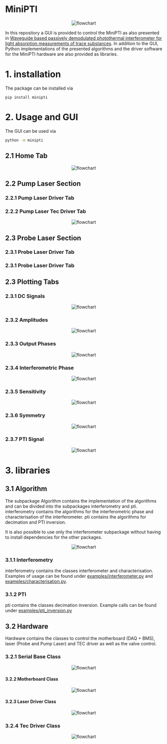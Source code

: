 # MiniPTI

<p style="text-align: center;">
<img alt="flowchart" src="https://www.fhnw.ch/de/medien/logos/media/fhnw_e_10mm.jpg" class="centre">
</p>

In this repository a GUI is provided to control the MiniPTI as also presented in [Waveguide based passively demodulated photothermal interferometer for light absorption measurements of trace substances](https://doi.org/10.1364/AO.476868). In addition to the GUI, Python implementations of the presented algorithms and the driver software for the MiniPTI hardware are also provided as libraries.

# 1. installation
The package can be installed via 
```
pip install minipti
```
# 2. Usage and GUI
The GUI can be used via
```bash
python -m minipti
```

## 2.1 Home Tab
<p style="text-align: center;">
<img alt="flowchart" src="images/gui/home.png">
</p>

## 2.2 Pump Laser Section
### 2.2.1 Pump Laser Driver Tab

### 2.2.2 Pump Laser Tec Driver Tab
<p style="text-align: center;">
<img alt="flowchart" src="images/gui/pump_tec.png">
</p>

## 2.3 Probe Laser Section
### 2.3.1 Probe Laser Driver Tab

### 2.3.1 Probe Laser Driver Tab

## 2.3 Plotting Tabs
### 2.3.1 DC Signals
<p style="text-align: center;">
<img alt="flowchart" src="images/gui/dc_tab.png">
</p>

### 2.3.2 Amplitudes
<p style="text-align: center;">
<img alt="flowchart" src="images/gui/amplitudes_tab.png">
</p>

### 2.3.3 Output Phases
<p style="text-align: center;">
<img alt="flowchart" src="images/gui/output_phases_tab.png">
</p>

### 2.3.4 Interferometric Phase
<p style="text-align: center;">
<img alt="flowchart" src="images/gui/phase_tab.png">
</p>

### 2.3.5 Sensitivity
<p style="text-align: center;">
<img alt="flowchart" src="images/gui/sensitivity_tab.png">
</p>

### 2.3.6 Symmetry
<p style="text-align: center;">
<img alt="flowchart" src="images/gui/symmetry_tab.png">
</p>

### 2.3.7 PTI Signal
<p style="text-align: center;">
<img alt="flowchart" src="images/gui/pti_signal_tab.png">
</p>

# 3. libraries

## 3.1 Algorithm
The subpackage Algorithm contains the implementation of the algorithms and can be divided into the subpackages interferometry and pti. interferometry contains the algorithms for the interferometric phase and characterisation of the interferometer. pti contains the algorithms for decimation and PTI inversion.

It is also possible to use only the interferometer subpackage without having to install dependencies for the other packages.

<p style="text-align: center;">
<img alt="flowchart" src="images/algorithm.svg">
</p>

### 3.1.1 Interferometry
interferometry contains the classes interferometer and characterisation.
Examples of usage can be found under <a href="https://github.com/bilaljo/MiniPTI/blob/main/examples/interferometry.py">examples/interferometer.py</a> and
<a href="https://github.com/bilaljo/MiniPTI/blob/main/examples/characterisation.py">examples/characterisation.py</a>.
### 3.1.2 PTI
pti contains the classes decimation inversion. Example calls can be found under <a href="https://github.com/bilaljo/MiniPTI/blob/main/examples/pti_inversion.py">examples/pti_inversion.py</a>
## 3.2 Hardware
Hardware contains the classes to control the motherboard (DAQ + BMS), laser (Probe and Pump Laser) and TEC driver as well as the valve control.
### 3.2.1 Serial Base Class
<p style="text-align: center;">
<img alt="flowchart" src="images/serial_device.svg">
</p>

#### 3.2.2 Motherboard Class
<p style="text-align: center;">
<img alt="flowchart" src="images/motherboard.svg">
</p>

#### 3.2.3 Laser Driver Class
<p style="text-align: center;">
<img alt="flowchart" src="images/laser.svg">
</p>

### 3.2.4 Tec Driver Class
<p style="text-align: center;">
<img alt="flowchart" src="images/tec.svg">
</p>
